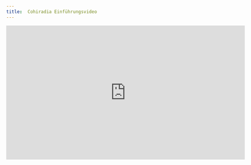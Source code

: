 ```yaml
---
title:  Cohiradia Einführungsvideo
---
```


<iframe 
  width="640" height="360" 
  src="https://cohiradia.radiomuseum.org/download/docs/Documentation/COHIRADIA_deutsch_v2AbspannJazz.mp4" frameborder="0" allowfullscreen></iframe>

